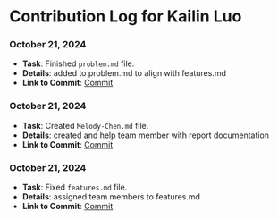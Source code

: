# Contribution Log for Kailin Luo

### October 21, 2024

- **Task**: Finished `problem.md` file.
- **Details**: added to problem.md to align with features.md
- **Link to Commit**: [Commit](https://github.com/Fpantoja2001/event-tbd/commit/1678694ed340472b24b0dd1c4d8c1964782fc420)

### October 21, 2024

- **Task**: Created `Melody-Chen.md` file.
- **Details**: created and help team member with report documentation
- **Link to Commit**: [Commit](https://github.com/Fpantoja2001/event-tbd/commit/4166fa07c39f446e93cc71c2e9d6f1c444b1f1d2)

### October 21, 2024

- **Task**: Fixed `features.md` file.
- **Details**: assigned team members to features.md
- **Link to Commit**: [Commit](https://github.com/Fpantoja2001/event-tbd/commit/d97bef7591b7abf95111a0f2f30ec036010dc820)